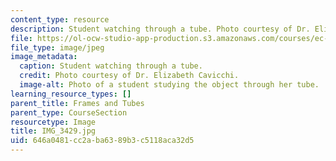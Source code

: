 ```yaml
---
content_type: resource
description: Student watching through a tube. Photo courtesy of Dr. Elizabeth Cavicchi.
file: https://ol-ocw-studio-app-production.s3.amazonaws.com/courses/ec-050-recreate-experiments-from-history-inform-the-future-from-the-past-galileo-january-iap-2010/646a0481cc2aba6389b3c5118aca32d5_IMG_3429.jpg
file_type: image/jpeg
image_metadata:
  caption: Student watching through a tube.
  credit: Photo courtesy of Dr. Elizabeth Cavicchi.
  image-alt: Photo of a student studying the object through her tube.
learning_resource_types: []
parent_title: Frames and Tubes
parent_type: CourseSection
resourcetype: Image
title: IMG_3429.jpg
uid: 646a0481-cc2a-ba63-89b3-c5118aca32d5
---
```

